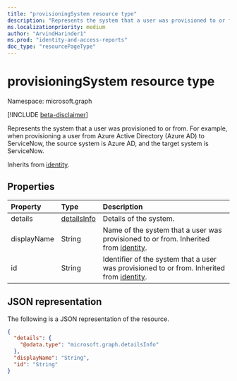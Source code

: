 ```yaml
---
title: "provisioningSystem resource type"
description: "Represents the system that a user was provisioned to or from."
ms.localizationpriority: medium
author: "ArvindHarinder1"
ms.prod: "identity-and-access-reports"
doc_type: "resourcePageType"
---
```


# provisioningSystem resource type

Namespace: microsoft.graph

[!INCLUDE [beta-disclaimer](../../includes/beta-disclaimer.md)]

Represents the system that a user was provisioned to or from. For example, when provisioning a user from Azure Active Directory (Azure AD) to ServiceNow, the source system is Azure AD, and the target system is ServiceNow.

Inherits from [identity](../resources/identity.md).

## Properties

| Property     | Type        | Description |
|:-------------|:------------|:------------|
|details|[detailsInfo](detailsinfo.md)|Details of the system.|
|displayName|String|Name of the system that a user was provisioned to or from. Inherited from [identity](../resources/identity.md).|
|id|String|Identifier of the system that a user was provisioned to or from. Inherited from [identity](../resources/identity.md).|

## JSON representation

The following is a JSON representation of the resource.

<!-- {
  "blockType": "resource",
  "optionalProperties": [

  ],
  "@odata.type": "microsoft.graph.provisioningSystem",
  "baseType": null
}-->

```json
{
  "details": {
    "@odata.type": "microsoft.graph.detailsInfo"
  },
  "displayName": "String",
  "id": "String"
}
```

<!-- uuid: 16cd6b66-4b1a-43a1-adaf-3a886856ed98
2019-02-04 14:57:30 UTC -->
<!-- {
  "type": "#page.annotation",
  "description": "provisioningSystem resource",
  "keywords": "",
  "section": "documentation",
  "tocPath": ""
}-->


